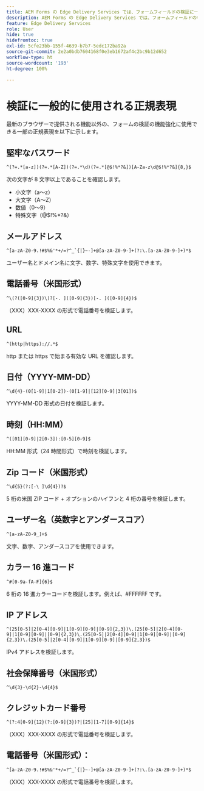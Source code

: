 ```yaml
---
title: AEM Forms の Edge Delivery Services では、フォームフィールドの検証に一般的に使用される正規表現を使用します
description: AEM Forms の Edge Delivery Services では、フォームフィールドの検証に一般的に使用される正規表現を使用します
feature: Edge Delivery Services
role: User
hide: true
hidefromtoc: true
exl-id: 5cfe23bb-155f-4639-b7b7-5edc172ba92a
source-git-commit: 2e2a0bdb7604168f0e3eb1672af4c2bc9b12d652
workflow-type: ht
source-wordcount: '193'
ht-degree: 100%

---
```


# 検証に一般的に使用される正規表現

最新のブラウザーで提供される機能以外の、フォームの検証の機能強化に使用できる一部の正規表現を以下に示します。

## 堅牢なパスワード

```regex
^(?=.*[a-z])(?=.*[A-Z])(?=.*\d)(?=.*[@$!%*?&])[A-Za-z\d@$!%*?&]{8,}$
```

次の文字が 8 文字以上であることを確認します。

- 小文字（a～z）
- 大文字（A～Z）
- 数値（0～9）
- 特殊文字（@$!%*?&amp;）


## メールアドレス


```regex
^[a-zA-Z0-9.!#$%&'*+/=?^_`{|}~-]+@[a-zA-Z0-9-]+(?:\.[a-zA-Z0-9-]+)*$
```

ユーザー名とドメイン名に文字、数字、特殊文字を使用できます。


## 電話番号（米国形式）

```regex
^\(?([0-9]{3})\)?[-. ]([0-9]{3})[-. ]([0-9]{4})$
```

（XXX）XXX-XXXX の形式で電話番号を検証します。



## URL

```regex
^(http|https)://.*$
```

http または https で始まる有効な URL を確認します。



## 日付（YYYY-MM-DD）

```regex
^\d{4}-(0[1-9]|1[0-2])-(0[1-9]|[12][0-9]|3[01])$
```

YYYY-MM-DD 形式の日付を検証します。


## 時刻（HH:MM）

```regex
^([01][0-9]|2[0-3]):[0-5][0-9]$
```

HH:MM 形式（24 時間形式）で時刻を検証します。


## Zip コード（米国形式）

```regex
^\d{5}(?:[-\ ]\d{4})?$
```

5 桁の米国 ZIP コード + オプションのハイフンと 4 桁の番号を検証します。


## ユーザー名（英数字とアンダースコア）

```regex
^[a-zA-Z0-9_]+$
```

文字、数字、アンダースコアを使用できます。


## カラー 16 進コード

```regex
^#[0-9a-fA-F]{6}$
```

6 桁の 16 進カラーコードを検証します。例えば、#FFFFFF です。


## IP アドレス

```regex
^(25[0-5]|2[0-4][0-9]|1[0-9][0-9]|[0-9]{2,3})\.(25[0-5]|2[0-4][0-9]|1[0-9][0-9]|[0-9]{2,3})\.(25[0-5]|2[0-4][0-9]|1[0-9][0-9]|[0-9]{2,3})\.(25[0-5]|2[0-4][0-9]|1[0-9][0-9]|[0-9]{2,3})$
```

IPv4 アドレスを検証します。



## 社会保障番号（米国形式）

```regex
^\d{3}-\d{2}-\d{4}$
```



## クレジットカード番号

```regex
^(?:4[0-9]{12}(?:[0-9]{3})?|[25][1-7][0-9]{14}$
```

（XXX）XXX-XXXX の形式で電話番号を検証します。



## 電話番号（米国形式）：

```regex
^[a-zA-Z0-9.!#$%&'*+/=?^_`{|}~-]+@[a-zA-Z0-9-]+(?:\.[a-zA-Z0-9-]+)*$
```

（XXX）XXX-XXXX の形式で電話番号を検証します。
